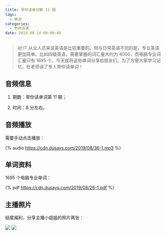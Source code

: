```yaml
---
title: 带你读单词第 11 期
tags:
  - 单词
categories:
  - 老师说课
date: 2019-08-14 00:00:00
---
```


> 对 IT 从业人员来说英语是比较重要的。但与日常英语不同的是，专业英语更加简单。比如四级英语，需要掌握的词汇量大约为 4000，而电脑专业词汇量只有 1695 个。今天就将这些单词分享给朋友们。为了方便大家学习记忆，杜老师请了专人带你读单词！

<!-- more -->

## 音频信息

1. 期数：带你读单词第 11 期；

2. 时间：8 分左右。

## 音频播放

需要手动点击播放：

{% audio https://cdn.dusays.com/2019/08/36-1.mp3 %}

## 单词资料

1695 个电脑专业单词：

{% pdf https://cdn.dusays.com/2019/08/26-1.pdf %}

## 主播照片

结尾福利，分享主播小姐姐的照片两张：

![](https://cdn.dusays.com/2019/08/36-1.jpg)
![](https://cdn.dusays.com/2019/08/36-2.jpg)
